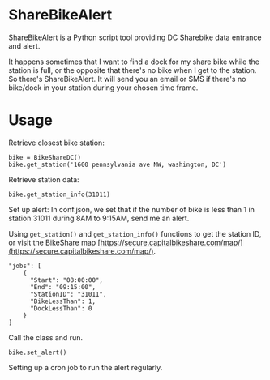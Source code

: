 # ShareBikeAlert

ShareBikeAlert is a Python script tool providing DC Sharebike data entrance and alert.

It happens sometimes that I want to find a dock for my share bike while the station is full, or the opposite that there's no bike when I get to the station. So there's ShareBikeAlert. It will send you an email or SMS if there's no bike/dock in your station during your chosen time frame.

# Usage

Retrieve closest bike station:
```
bike = BikeShareDC()
bike.get_station('1600 pennsylvania ave NW, washington, DC')
```

Retrieve station data:
```
bike.get_station_info(31011)
```

Set up alert:
In conf.json, we set that if the number of bike is less than 1 in station 31011 during 8AM to 9:15AM, send me an alert.

Using `get_station()` and `get_station_info()` functions to get the station ID, or visit the BikeShare map [https://secure.capitalbikeshare.com/map/](https://secure.capitalbikeshare.com/map/).
```
"jobs": [
    {
      "Start": "08:00:00",
      "End": "09:15:00",
      "StationID": "31011",
      "BikeLessThan": 1,
      "DockLessThan": 0
    }
]
```

Call the class and run.
```
bike.set_alert()
```

Setting up a cron job to run the alert regularly.
